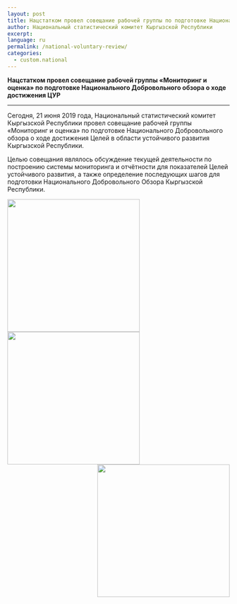 ```yaml
---
layout: post
title: Нацстатком провел совещание рабочей группы по подготовке Национального Добровольного обзора о ходе достижения ЦУР
author: Национальный статистический комитет Кыргызской Республики
excerpt:
language: ru
permalink: /national-voluntary-review/
categories:
  - custom.national
---
```


**Нацстатком провел совещание рабочей группы «Мониторинг и оценка» по подготовке Национального Добровольного обзора о ходе достижения ЦУР**

***

Сегодня, 21 июня 2019 года, Национальный статистический комитет Кыргызской Республики провел совещание рабочей группы «Мониторинг и оценка» по подготовке Национального Добровольного обзора о ходе достижения Целей в области устойчивого развития Кыргызской Республики.   

Целью совещания являлось обсуждение текущей деятельности по построению системы мониторинга и отчётности для показателей Целей устойчивого развития, а также определение последующих шагов для подготовки Национального Добровольного Обзора Кыргызской Республики.

<img src="https://sdg-kyrgyzstan.github.io/open-sdg-site-starter/news-images/" height="300px" align="left">
<img src="https://sdg-kyrgyzstan.github.io/open-sdg-site-starter/news-images/" height="300px" align="center">
<img src="https://sdg-kyrgyzstan.github.io/open-sdg-site-starter/news-images/" height="300px" align="right">

